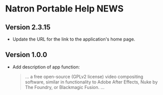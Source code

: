 # Natron Portable Help NEWS

## Version 2.3.15
- Update the URL for the link to the application's home page.

## Version 1.0.0
- Add description of app function:
  > ... a free open-source (GPLv2 license) video compositing software, similar in functionality to Adobe After Effects, Nuke by The Foundry, or Blackmagic Fusion. ...

